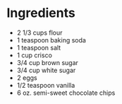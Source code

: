 # Ingredients

- 2 1/3 cups flour
- 1 teaspoon baking soda
- 1 teaspoon salt
- 1 cup crisco
- 3/4 cup brown sugar
- 3/4 cup white sugar
- 2 eggs
- 1/2 teaspoon vanilla
- 6 oz. semi-sweet chocolate chips
